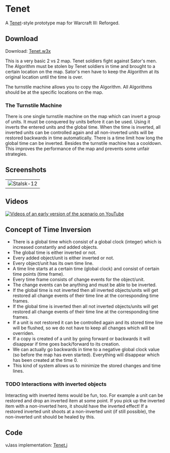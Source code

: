 # Tenet

A [Tenet](https://www.imdb.com/title/tt6723592)-style prototype map for Warcraft III: Reforged.

## Download

Download: [Tenet.w3x](./Tenet.w3x)

This is a very basic 2 vs 2 map.
Tenet soldiers fight against Sator's men.
The Algorithm must be stolen by Tenet soldiers in time and brought to a certain location on the map.
Sator's men have to keep the Algorithm at its original location until the time is over.

The turnstile machine allows you to copy the Algorithm.
All Algorithms should be at the specific locations on the map.

### The Turnstile Machine

There is one single turnstile machine on the map which can invert a group of units.
It must be conquered by units before it can be used.
Using it inverts the entered units and the global time.
When the time is inverted, all inverted units can be controlled again and all non-inverted units will be restored backwards in time automatically.
There is a time limit how long the global time can be inverted.
Besides the turnstile machine has a cooldown.
This improves the performance of the map and prevents some unfair strategies.

## Screenshots

|               |
| ------------- |
| ![Stalsk-12](./screenshots/Tenet1.png "Stalsk-12") |

## Videos

[![Videos of an early version of the scenario on YouTube](https://img.youtube.com/vi/rjkfyb1ot4k/0.jpg)](https://www.youtube.com/watch?v=rjkfyb1ot4k&list=PLmfeGbBvSVGCxbiaR7wz9FFEZrUI3nVAw&ab_channel=WarcraftIII%3AReforgedModifications)

## Concept of Time Inversion

* There is a global time which consist of a global clock (integer) which is increased constantly and added objects.
* The global time is either inverted or not.
* Every added object/unit is either inverted or not.
* Every object/unit has its own time line.
* A time line starts at a certain time (global clock) and consist of certain time points (time frame).
* Every time frame consists of change events for the object/unit.
* The change events can be anything and must be able to be inverted.
* If the global time is not inverted then all inverted objects/units will get restored all change events of their time line at the corresponding time frames.
* If the global time is inverted then all not inverted objects/units will get restored all change events of their time line at the corresponding time frames.
* If a unit is not restored it can be controlled again and its stored time line will be flushed, so we do not have to keep all changes which will be overriden.
* If a copy is created of a unit by going forward or backwards it will disappear if time goes back/forward to its creation.
* We can actually go backwards in time to a negative global clock value (so before the map has even started). Everything will disappear which has been created at the time 0.
* This kind of system allows us to minimize the stored changes and time lines.

### TODO Interactions with inverted objects

Interacting with inverted items would be fun, too.
For example a unit can be restored and drop an inverted item at some point.
If you pick up the inverted item with a non-inverted hero, it should have the inverted effect!
If a restored inverted unit shoots at a non-inverted unit (if still possible), the non-inverted unit should be healed by this.

## Code

vJass implementation: [Tenet.j](./Tenet.j)